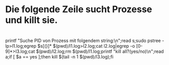 # Die folgende Zeile sucht Prozesse und killt sie.
#
printf "Suche PID von Prozess mit folgendem string:\n";read s;sudo pstree -lp>l1.log;egrep $s[\(\}]* $(pwd)/l1.log>l2.log;cat l2.log|egrep -o [0-9]*>l3.log;cat $(pwd)/l2.log;rm $(pwd)/l1.log;printf "kill all?(yes/no)\n";read a;if [ $a == yes ];then kill $(tail -n 1 $(pwd)/l3.log);fi
#
#
